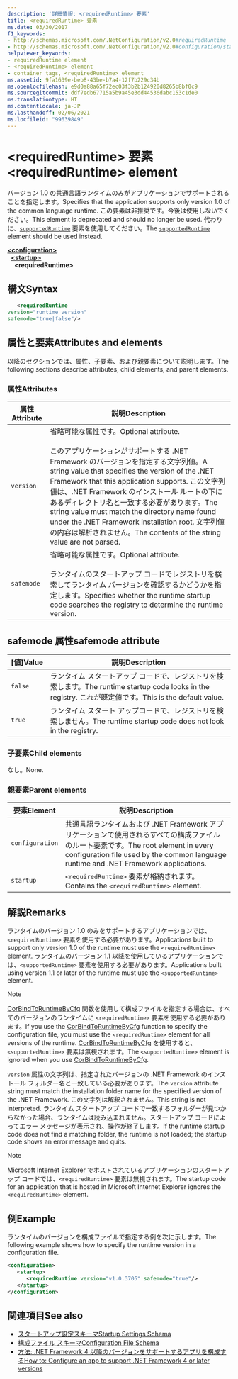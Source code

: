 ```yaml
---
description: '詳細情報: <requiredRuntime> 要素'
title: <requiredRuntime> 要素
ms.date: 03/30/2017
f1_keywords:
- http://schemas.microsoft.com/.NetConfiguration/v2.0#requiredRuntime
- http://schemas.microsoft.com/.NetConfiguration/v2.0#configuration/startup/requiredRuntime
helpviewer_keywords:
- requiredRuntime element
- <requiredRuntime> element
- container tags, <requiredRuntime> element
ms.assetid: 9fa1639e-beb8-43be-b7a4-12f7b229c34b
ms.openlocfilehash: e9d0a88a65f72ec03f3b2b124920d8265b8bf0c9
ms.sourcegitcommit: ddf7edb67715a5b9a45e3dd44536dabc153c1de0
ms.translationtype: HT
ms.contentlocale: ja-JP
ms.lasthandoff: 02/06/2021
ms.locfileid: "99639849"
---
```

# <a name="requiredruntime-element"></a><span data-ttu-id="e80d2-103">\<requiredRuntime> 要素</span><span class="sxs-lookup"><span data-stu-id="e80d2-103">\<requiredRuntime> element</span></span>

<span data-ttu-id="e80d2-104">バージョン 1.0 の共通言語ランタイムのみがアプリケーションでサポートされることを指定します。</span><span class="sxs-lookup"><span data-stu-id="e80d2-104">Specifies that the application supports only version 1.0 of the common language runtime.</span></span> <span data-ttu-id="e80d2-105">この要素は非推奨です。今後は使用しないでください。</span><span class="sxs-lookup"><span data-stu-id="e80d2-105">This element is deprecated and should no longer be used.</span></span> <span data-ttu-id="e80d2-106">代わりに、[`supportedRuntime`](supportedruntime-element.md) 要素を使用してください。</span><span class="sxs-lookup"><span data-stu-id="e80d2-106">The [`supportedRuntime`](supportedruntime-element.md) element should be used instead.</span></span>

[**\<configuration>**](../configuration-element.md)  
&nbsp;&nbsp;[**\<startup>**](startup-element.md)  
&nbsp;&nbsp;&nbsp;&nbsp;**\<requiredRuntime>**  

## <a name="syntax"></a><span data-ttu-id="e80d2-107">構文</span><span class="sxs-lookup"><span data-stu-id="e80d2-107">Syntax</span></span>

```xml
   <requiredRuntime  
version="runtime version"
safemode="true|false"/>
```

## <a name="attributes-and-elements"></a><span data-ttu-id="e80d2-108">属性と要素</span><span class="sxs-lookup"><span data-stu-id="e80d2-108">Attributes and elements</span></span>

<span data-ttu-id="e80d2-109">以降のセクションでは、属性、子要素、および親要素について説明します。</span><span class="sxs-lookup"><span data-stu-id="e80d2-109">The following sections describe attributes, child elements, and parent elements.</span></span>

### <a name="attributes"></a><span data-ttu-id="e80d2-110">属性</span><span class="sxs-lookup"><span data-stu-id="e80d2-110">Attributes</span></span>

|<span data-ttu-id="e80d2-111">属性</span><span class="sxs-lookup"><span data-stu-id="e80d2-111">Attribute</span></span>|<span data-ttu-id="e80d2-112">説明</span><span class="sxs-lookup"><span data-stu-id="e80d2-112">Description</span></span>|
|---------------|-----------------|
|`version`|<span data-ttu-id="e80d2-113">省略可能な属性です。</span><span class="sxs-lookup"><span data-stu-id="e80d2-113">Optional attribute.</span></span><br /><br /> <span data-ttu-id="e80d2-114">このアプリケーションがサポートする .NET Framework のバージョンを指定する文字列値。</span><span class="sxs-lookup"><span data-stu-id="e80d2-114">A string value that specifies the version of the .NET Framework that this application supports.</span></span> <span data-ttu-id="e80d2-115">この文字列値は、.NET Framework のインストール ルートの下にあるディレクトリ名と一致する必要があります。</span><span class="sxs-lookup"><span data-stu-id="e80d2-115">The string value must match the directory name found under the .NET Framework installation root.</span></span> <span data-ttu-id="e80d2-116">文字列値の内容は解析されません。</span><span class="sxs-lookup"><span data-stu-id="e80d2-116">The contents of the string value are not parsed.</span></span>|
|`safemode`|<span data-ttu-id="e80d2-117">省略可能な属性です。</span><span class="sxs-lookup"><span data-stu-id="e80d2-117">Optional attribute.</span></span><br /><br /> <span data-ttu-id="e80d2-118">ランタイムのスタートアップ コードでレジストリを検索してランタイム バージョンを確認するかどうかを指定します。</span><span class="sxs-lookup"><span data-stu-id="e80d2-118">Specifies whether the runtime startup code searches the registry to determine the runtime version.</span></span>|

## <a name="safemode-attribute"></a><span data-ttu-id="e80d2-119">safemode 属性</span><span class="sxs-lookup"><span data-stu-id="e80d2-119">safemode attribute</span></span>

|<span data-ttu-id="e80d2-120">[値]</span><span class="sxs-lookup"><span data-stu-id="e80d2-120">Value</span></span>|<span data-ttu-id="e80d2-121">説明</span><span class="sxs-lookup"><span data-stu-id="e80d2-121">Description</span></span>|
|-----------|-----------------|
|`false`|<span data-ttu-id="e80d2-122">ランタイム スタートアップ コードで、レジストリを検索します。</span><span class="sxs-lookup"><span data-stu-id="e80d2-122">The runtime startup code looks in the registry.</span></span> <span data-ttu-id="e80d2-123">これが既定値です。</span><span class="sxs-lookup"><span data-stu-id="e80d2-123">This is the default value.</span></span>|
|`true`|<span data-ttu-id="e80d2-124">ランタイム スタート アップコードで、レジストリを検索しません。</span><span class="sxs-lookup"><span data-stu-id="e80d2-124">The runtime startup code does not look in the registry.</span></span>|

### <a name="child-elements"></a><span data-ttu-id="e80d2-125">子要素</span><span class="sxs-lookup"><span data-stu-id="e80d2-125">Child elements</span></span>

<span data-ttu-id="e80d2-126">なし。</span><span class="sxs-lookup"><span data-stu-id="e80d2-126">None.</span></span>

### <a name="parent-elements"></a><span data-ttu-id="e80d2-127">親要素</span><span class="sxs-lookup"><span data-stu-id="e80d2-127">Parent elements</span></span>

|<span data-ttu-id="e80d2-128">要素</span><span class="sxs-lookup"><span data-stu-id="e80d2-128">Element</span></span>|<span data-ttu-id="e80d2-129">説明</span><span class="sxs-lookup"><span data-stu-id="e80d2-129">Description</span></span>|
|-------------|-----------------|
|`configuration`|<span data-ttu-id="e80d2-130">共通言語ランタイムおよび .NET Framework アプリケーションで使用されるすべての構成ファイルのルート要素です。</span><span class="sxs-lookup"><span data-stu-id="e80d2-130">The root element in every configuration file used by the common language runtime and .NET Framework applications.</span></span>|
|`startup`|<span data-ttu-id="e80d2-131">`<requiredRuntime>` 要素が格納されます。</span><span class="sxs-lookup"><span data-stu-id="e80d2-131">Contains the `<requiredRuntime>` element.</span></span>|

## <a name="remarks"></a><span data-ttu-id="e80d2-132">解説</span><span class="sxs-lookup"><span data-stu-id="e80d2-132">Remarks</span></span>

 <span data-ttu-id="e80d2-133">ランタイムのバージョン 1.0 のみをサポートするアプリケーションでは、`<requiredRuntime>` 要素を使用する必要があります。</span><span class="sxs-lookup"><span data-stu-id="e80d2-133">Applications built to support only version 1.0 of the runtime must use the `<requiredRuntime>` element.</span></span> <span data-ttu-id="e80d2-134">ランタイムのバージョン 1.1 以降を使用しているアプリケーションでは、`<supportedRuntime>` 要素を使用する必要があります。</span><span class="sxs-lookup"><span data-stu-id="e80d2-134">Applications built using version 1.1 or later of the runtime must use the `<supportedRuntime>` element.</span></span>

> [!NOTE]
> <span data-ttu-id="e80d2-135">[CorBindToRuntimeByCfg](../../../unmanaged-api/hosting/corbindtoruntimebycfg-function.md) 関数を使用して構成ファイルを指定する場合は、すべてのバージョンのランタイムに `<requiredRuntime>` 要素を使用する必要があります。</span><span class="sxs-lookup"><span data-stu-id="e80d2-135">If you use the [CorBindToRuntimeByCfg](../../../unmanaged-api/hosting/corbindtoruntimebycfg-function.md) function to specify the configuration file, you must use the `<requiredRuntime>` element for all versions of the runtime.</span></span> <span data-ttu-id="e80d2-136">[CorBindToRuntimeByCfg](../../../unmanaged-api/hosting/corbindtoruntimebycfg-function.md) を使用すると、`<supportedRuntime>` 要素は無視されます。</span><span class="sxs-lookup"><span data-stu-id="e80d2-136">The `<supportedRuntime>` element is ignored when you use [CorBindToRuntimeByCfg](../../../unmanaged-api/hosting/corbindtoruntimebycfg-function.md).</span></span>

 <span data-ttu-id="e80d2-137">`version` 属性の文字列は、指定されたバージョンの .NET Framework のインストール フォルダー名と一致している必要があります。</span><span class="sxs-lookup"><span data-stu-id="e80d2-137">The `version` attribute string must match the installation folder name for the specified version of the .NET Framework.</span></span> <span data-ttu-id="e80d2-138">この文字列は解釈されません。</span><span class="sxs-lookup"><span data-stu-id="e80d2-138">This string is not interpreted.</span></span> <span data-ttu-id="e80d2-139">ランタイム スタートアップ コードで一致するフォルダーが見つからなかった場合、ランタイムは読み込まれません。スタートアップ コードによってエラー メッセージが表示され、操作が終了します。</span><span class="sxs-lookup"><span data-stu-id="e80d2-139">If the runtime startup code does not find a matching folder, the runtime is not loaded; the startup code shows an error message and quits.</span></span>

> [!NOTE]
> <span data-ttu-id="e80d2-140">Microsoft Internet Explorer でホストされているアプリケーションのスタートアップ コードでは、`<requiredRuntime>` 要素は無視されます。</span><span class="sxs-lookup"><span data-stu-id="e80d2-140">The startup code for an application that is hosted in Microsoft Internet Explorer ignores the `<requiredRuntime>` element.</span></span>

## <a name="example"></a><span data-ttu-id="e80d2-141">例</span><span class="sxs-lookup"><span data-stu-id="e80d2-141">Example</span></span>

<span data-ttu-id="e80d2-142">ランタイムのバージョンを構成ファイルで指定する例を次に示します。</span><span class="sxs-lookup"><span data-stu-id="e80d2-142">The following example shows how to specify the runtime version in a configuration file.</span></span>

```xml
<configuration>
   <startup>
      <requiredRuntime version="v1.0.3705" safemode="true"/>
   </startup>
</configuration>
```

## <a name="see-also"></a><span data-ttu-id="e80d2-143">関連項目</span><span class="sxs-lookup"><span data-stu-id="e80d2-143">See also</span></span>

- [<span data-ttu-id="e80d2-144">スタートアップ設定スキーマ</span><span class="sxs-lookup"><span data-stu-id="e80d2-144">Startup Settings Schema</span></span>](index.md)
- [<span data-ttu-id="e80d2-145">構成ファイル スキーマ</span><span class="sxs-lookup"><span data-stu-id="e80d2-145">Configuration File Schema</span></span>](../index.md)
- [<span data-ttu-id="e80d2-146">方法: .NET Framework 4 以降のバージョンをサポートするアプリを構成する</span><span class="sxs-lookup"><span data-stu-id="e80d2-146">How to: Configure an app to support .NET Framework 4 or later versions</span></span>](../../../migration-guide/how-to-configure-an-app-to-support-net-framework-4-or-4-5.md)
